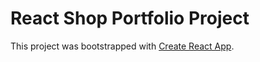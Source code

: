 # React Shop Portfolio Project

This project was bootstrapped with [Create React App](https://antaiji.github.io/react-shop/).
